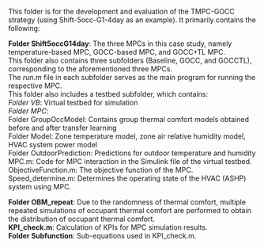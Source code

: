 This folder is for the development and evaluation of the TMPC-GOCC strategy (using Shift-5occ-G1-4day as an example). It primarily contains the following:

**Folder Shift5occG14day**: The three MPCs in this case study, namely temperature-based MPC, GOCC-based MPC, and GOCC+TL MPC.   
This folder also contains three subfolders (Baseline, GOCC, and GOCCTL), corresponding to the aforementioned three MPCs.   
	The *run.m* file in each subfolder serves as the main program for running the respective MPC.   
 	This folder also includes a testbed subfolder, which contains:   
  		_Folder VB_: Virtual testbed for simulation   
    		_Folder MPC_:   
      			Folder GroupOccModel: Contains group thermal comfort models obtained before and after transfer learning    
	 		Folder Model: Zone temperature model, zone air relative humidity model, HVAC system power model    
    			Folder OutdoorPrediction: Predictions for outdoor temperature and humidity
			MPC.m: Code for MPC interaction in the Simulink file of the virtual testbed.
			ObjectiveFunction.m: The objective function of the MPC.
			Speed_determine.m: Determines the operating state of the HVAC (ASHP) system using MPC.

**Folder OBM_repeat**: Due to the randomness of thermal comfort, multiple repeated simulations of occupant thermal comfort are performed to obtain the distribution of occupant thermal comfort.   
**KPI_check.m**: Calculation of KPIs for MPC simulation results.    
**Folder Subfunction**: Sub-equations used in KPI_check.m.
